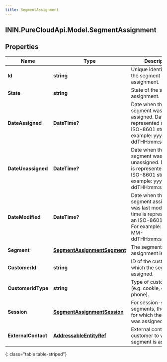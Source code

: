 ```yaml
---
title: SegmentAssignment
---
```

## ININ.PureCloudApi.Model.SegmentAssignment

## Properties

|Name | Type | Description | Notes|
|------------ | ------------- | ------------- | -------------|
| **Id** | **string** | Unique identifier for the segment assignment. | [optional] |
| **State** | **string** | State of the segment assignment. | [optional] |
| **DateAssigned** | **DateTime?** | Date when the segment was assigned. Date time is represented as an ISO-8601 string. For example: yyyy-MM-ddTHH:mm:ss[.mmm]Z | [optional] |
| **DateUnassigned** | **DateTime?** | Date when the segment was unassigned. Date time is represented as an ISO-8601 string. For example: yyyy-MM-ddTHH:mm:ss[.mmm]Z | [optional] |
| **DateModified** | **DateTime?** | Date when the segment assignment was last modified. Date time is represented as an ISO-8601 string. For example: yyyy-MM-ddTHH:mm:ss[.mmm]Z | [optional] |
| **Segment** | [**SegmentAssignmentSegment**](SegmentAssignmentSegment.html) | The segment the assignment is for. | [optional] |
| **CustomerId** | **string** | ID of the customer to which the segment is assigned. | [optional] |
| **CustomerIdType** | **string** | Type of customer ID (e.g. cookie, email, phone). | [optional] |
| **Session** | [**SegmentAssignmentSession**](SegmentAssignmentSession.html) | For session-scoped segments, the session for which the segment was assigned. | [optional] |
| **ExternalContact** | [**AddressableEntityRef**](AddressableEntityRef.html) | External contact of the customer to which the segment is assigned. | [optional] |
{: class="table table-striped"}



